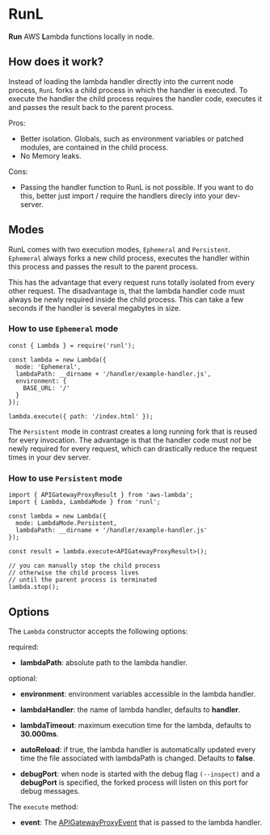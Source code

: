 # RunL

**Run** AWS **L**ambda functions locally in node.

## How does it work?

Instead of loading the lambda handler directly into the current node process,
`RunL` forks a child process in which the handler is executed. To execute the
handler the child process requires the handler code, executes it and passes the
result back to the parent process.

Pros:

- Better isolation. Globals, such as environment variables or patched modules,
  are contained in the child process.
- No Memory leaks.

Cons:

- Passing the handler function to RunL is not possible. If you want to do this,
  better just import / require the handlers direcly into your dev-server.

## Modes

RunL comes with two execution modes, `Ephemeral` and `Persistent`. `Ephemeral`
always forks a new child process, executes the handler within this process and
passes the result to the parent process.

This has the advantage that every request runs totally isolated from every other
request. The disadvantage is, that the lambda handler code must always be newly
required inside the child process. This can take a few seconds if the handler is
several megabytes in size.

### How to use `Ephemeral` mode

```
const { Lambda } = require('runl');

const lambda = new Lambda({
  mode: 'Ephemeral',
  lambdaPath: __dirname + '/handler/example-handler.js',
  environment: {
    BASE_URL: '/'
  }
});

lambda.execute({ path: '/index.html' });
```

The `Persistent` mode in contrast creates a long running fork that is reused for
every invocation. The advantage is that the handler code must _not_ be newly
required for every request, which can drastically reduce the request times in
your dev server.

### How to use `Persistent` mode

```
import { APIGatewayProxyResult } from 'aws-lambda';
import { Lambda, LambdaMode } from 'runl';

const lambda = new Lambda({
  mode: LambdaMode.Persistent,
  lambdaPath: __dirname + '/handler/example-handler.js'
});

const result = lambda.execute<APIGatewayProxyResult>();

// you can manually stop the child process
// otherwise the child process lives
// until the parent process is terminated
lambda.stop();
```

## Options

The `Lambda` constructor accepts the following options:

required:

- **lambdaPath**: absolute path to the lambda handler.

optional:

- **environment**: environment variables accessible in the lambda handler.

- **lambdaHandler**: the name of lambda handler, defaults to **handler**.

- **lambdaTimeout**: maximum execution time for the lambda, defaults to
  **30.000ms**.

- **autoReload**: if true, the lambda handler is automatically updated every
  time the file associated with lambdaPath is changed. Defaults to **false**.

- **debugPort**: when node is started with the debug flag `(--inspect)` and a
  **debugPort** is specified, the forked process will listen on this port for
  debug messages.

The `execute` method:

- **event**: The
  [APIGatewayProxyEvent](https://docs.aws.amazon.com/apigateway/latest/developerguide/set-up-lambda-proxy-integrations.html#api-gateway-simple-proxy-for-lambda-input-format)
  that is passed to the lambda handler.

